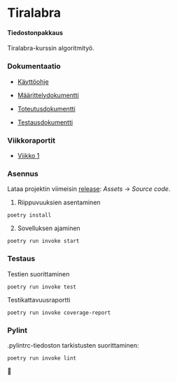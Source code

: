 # Tiralabra

#### Tiedostonpakkaus

Tiralabra-kurssin algoritmityö.

### Dokumentaatio

* [Käyttöohje](https://github.com/Noissi/tiralabra/blob/master/dokumentaatio/kayttoohje.md)

* [Määrittelydokumentti](https://github.com/Noissi/tiralabra/blob/master/dokumentaatio/maarittely.md)

* [Toteutusdokumentti](https://github.com/Noissi/tiralabra/blob/master/dokumentaatio/toteutus.md)

* [Testausdokumentti](https://github.com/Noissi/tiralabra/blob/master/dokumentaatio/testaus.md)

### Viikkoraportit

* [Viikko 1](https://github.com/Noissi/tiralabra/blob/master/viikkoraportit/viikko1.md)

### Asennus

Lataa projektin viimeisin [release](https://github.com/Noissi/tiralabra/releases): _Assets_ -> _Source code_.

1. Riippuvuuksien asentaminen
```
poetry install
```

2. Sovelluksen ajaminen
```
poetry run invoke start
```

### Testaus
Testien suorittaminen
```
poetry run invoke test
```
Testikattavuusraportti
```
poetry run invoke coverage-report
```

### Pylint
.pylintrc-tiedoston tarkistusten suorittaminen:
```
poetry run invoke lint
```

:chicken:
